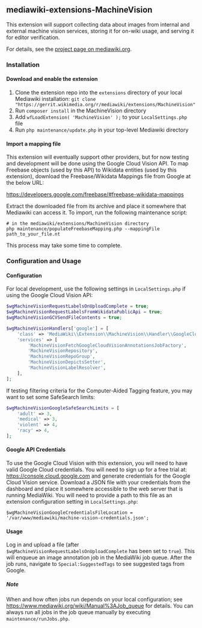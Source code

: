 ## mediawiki-extensions-MachineVision

This extension will support collecting data about images from internal and
external machine vision services, storing it for on-wiki usage, and serving it
for editor verification.

For details, see the [project page on
mediawiki.org](https://www.mediawiki.org/wiki/Wikimedia_Product/Machine_vision_middleware).

### Installation

#### Download and enable the extension
1. Clone the extension repo into the `extensions` directory of your local
   Mediawiki installation:
   `git clone "https://gerrit.wikimedia.org/r/mediawiki/extensions/MachineVision"`
2. Run `composer install` in the MachineVision directory
3. Add `wfLoadExtension( 'MachineVision' );` to your `LocalSettings.php` file
4. Run `php maintenance/update.php` in your top-level Mediawiki directory

#### Import a mapping file
This extension will eventually support other providers, but for now testing and
development will be done using the Google Cloud Vision API. To map Freebase
objects (used by this API) to Wikidata entities (used by this extension),
download the Freebase/Wikidata Mappings file from Google at the below URL:

https://developers.google.com/freebase/#freebase-wikidata-mappings

Extract the downloaded file from its archive and place it somewhere that Mediawiki can access it. To
import, run the following maintenance script:

```
# in the mediawiki/extensions/MachineVision directory
php maintenance/populateFreebaseMapping.php --mappingFile path_to_your_file.nt
```

This process may take some time to complete.

### Configuration and Usage

#### Configuration
For local development, use the following settings in `LocalSettings.php` if using the Google Cloud
Vision API:

```php
$wgMachineVisionRequestLabelsOnUploadComplete = true;
$wgMachineVisionRequestLabelsFromWikidataPublicApi = true;
$wgMachineVisionGCVSendFileContents = true;

$wgMachineVisionHandlers['google'] = [
	'class' => 'MediaWiki\\Extension\\MachineVision\\Handler\\GoogleCloudVisionHandler',
	'services' => [
		'MachineVisionFetchGoogleCloudVisionAnnotationsJobFactory',
		'MachineVisionRepository',
		'MachineVisionRepoGroup',
		'MachineVisionDepictsSetter',
		'MachineVisionLabelResolver',
	],
];
```
If testing filtering criteria for the Computer-Aided Tagging feature, you may want to set some
 SafeSearch limits:
```php
$wgMachineVisionGoogleSafeSearchLimits = [
	'adult' => 3,
	'medical' => 3,
	'violent' => 4,
	'racy' => 4,
];
```

#### Google API Credentials
To use the Google Cloud Vision with this extension, you will need to have valid
Google Cloud credentials. You will need to sign up for a free trial at:
https://console.cloud.google.com and generate credentials for the Google Cloud
Vision service. Download a JSON file with your credentials from the dashboard
and place it somewhere accessible to the web server that is running MediaWiki.
You will need to provide a path to this file as an extension configuration setting in
 `LocalSettings.php`:

```
$wgMachineVisionGoogleCredentialsFileLocation = '/var/www/mediawiki/machine-vision-credentials.json';
```

#### Usage
Log in and upload a file (after `$wgMachineVisionRequestLabelsOnUploadComplete`
has been set to `true`). This will enqueue an image annotation job in the MediaWiki job queue. After
 the job runs, navigate to `Special:SuggestedTags` to see suggested tags from Google.

##### Note
When and how often jobs run depends on your local configuration; see https://www.mediawiki.org/wiki/Manual%3AJob_queue for details.
 You can always run all jobs in the job queue manually by executing `maintenance/runJobs.php`.
